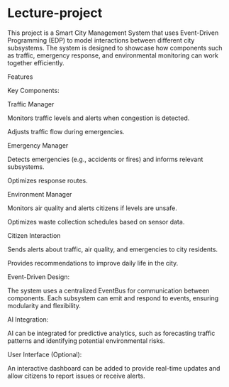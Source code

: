 # Lecture-project
This project is a Smart City Management System that uses Event-Driven Programming (EDP) to model interactions between different city subsystems. The system is designed to showcase how components such as traffic, emergency response, and environmental monitoring can work together efficiently.

Features

Key Components:

Traffic Manager

Monitors traffic levels and alerts when congestion is detected.

Adjusts traffic flow during emergencies.

Emergency Manager

Detects emergencies (e.g., accidents or fires) and informs relevant subsystems.

Optimizes response routes.

Environment Manager

Monitors air quality and alerts citizens if levels are unsafe.

Optimizes waste collection schedules based on sensor data.

Citizen Interaction

Sends alerts about traffic, air quality, and emergencies to city residents.

Provides recommendations to improve daily life in the city.

Event-Driven Design:

The system uses a centralized EventBus for communication between components. Each subsystem can emit and respond to events, ensuring modularity and flexibility.

AI Integration:

AI can be integrated for predictive analytics, such as forecasting traffic patterns and identifying potential environmental risks.

User Interface (Optional):

An interactive dashboard can be added to provide real-time updates and allow citizens to report issues or receive alerts.

